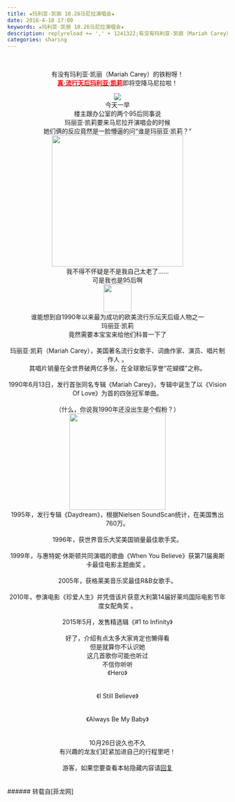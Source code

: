 ```yaml
---
title: ★玛利亚·凯丽 10.26马尼拉演唱会★
date: 2018-4-10 17:00
keywords: ★玛利亚·凯丽 10.26马尼拉演唱会★
description: replyreload += ',' + 1241322;有没有玛利亚·凯丽（Mariah Carey）的铁粉呀！真·流行天后玛利亚·凯莉即将空降马尼拉啦！今天一早楼主跟办公室的两个95后同事说玛丽亚·凯莉要来马尼拉开演唱会的时候她们俩的反应竟然是一脸懵逼的问“谁是玛丽亚·凯莉？”我不得不怀疑是不是我自己太老了……可是我也是95后啊谁能想到自1990年以来最为成功的欧美流行乐坛天后级人物之一玛丽亚·凯莉竟然需要本宝宝来给他们科普一下了玛丽亚·凯莉（Mariah Carey），美国著名流行女歌手、词曲作家、演员、唱片制作人 。其唱片销量在全世界破两亿多张，在全球歌坛享誉“花蝴蝶”之称。1990年6月13日，发行首张同名专辑《Mariah Carey》，专辑中诞生了以《Vision Of Love》为首的四张冠军单曲。（什么，你说我1990年还没出生是个假粉？）1995年，发行专辑《Daydream》，根据Nielsen SoundScan统计，在美国售出760万。1996年，获世界音乐大奖美国销量最佳歌手奖。1999年，与惠特妮·休斯顿共同演唱的歌曲《When You Believe》获第71届奥斯卡最佳电影主题曲奖 。2005年，获格莱美音乐奖最佳R&B女歌手。2010年，参演电影《珍爱人生》并凭借该片获意大利第14届好莱坞国际电影节年度女配角奖 。2015年5月，发售精选辑《#1 to Infinity》好了，介绍有点太多大家肯定也懒得看但是就算你不认识她这几首歌你可能也听过不信你听听《Hero》$('flv_azi').innerHTML=(mobileplayer() ? "<iframe height='375' width='500' src='http://www.youtube.com/embed/0IA3ZvCkRkQ' frameborder=0 allowfullscreen></iframe>" : AC_FL_RunContent('width', '500', 'height', '375', 'allowNetworking', 'internal', 'allowScriptAccess', 'never', 'src', 'http://www.youtube.com/v/0IA3ZvCkRkQ&hl=zh_CN&fs=1', 'quality', 'high', 'bgcolor', '#ffffff', 'wmode', 'transparent', 'allowfullscreen', 'true'));《I Still Believe》$('flv_C22').innerHTML=(mobileplayer() ? "<iframe height='375' width='500' src='http://www.youtube.com/embed/OAZG2duVte4' frameborder=0 allowfullscreen></iframe>" : AC_FL_RunContent('width', '500', 'height', '375', 'allowNetworking', 'internal', 'allowScriptAccess', 'never', 'src', 'http://www.youtube.com/v/OAZG2duVte4&hl=zh_CN&fs=1', 'quality', 'high', 'bgcolor', '#ffffff', 'wmode', 'transparent', 'allowfullscreen', 'true'));《Always Be My Baby》$('flv_ARZ').innerHTML=(mobileplayer() ? "<iframe height='375' width='500' src='http://www.youtube.com/embed/LfRNRymrv9k' frameborder=0 allowfullscreen></iframe>" : AC_FL_RunContent('width', '500', 'height', '375', 'allowNetworking', 'internal', 'allowScriptAccess', 'never', 'src', 'http://www.youtube.com/v/LfRNRymrv9k&hl=zh_CN&fs=1', 'quality', 'high', 'bgcolor', '#ffffff', 'wmode', 'transparent', 'allowfullscreen', 'true'));10月26日说久也不久有兴趣的龙友们赶紧加进自己的行程里吧！游客，如果您要查看本帖隐藏内容请回复
categories: sharing
---
```

<td class="t_f" id="postmessage_1241322">

<script type="980b981913ff2a3467059bd5-text/javascript">replyreload += ',' + 1241322;</script><div align="center"><br/>
有没有玛利亚·凯丽（Mariah Carey）的铁粉呀！<br/>
<strong><u><font color="Red">真·流行天后玛利亚·凯莉</font></u></strong>即将空降马尼拉啦！<br/>

<img aid="804414" data-cf-modified-980b981913ff2a3467059bd5-="" file="data/attachment/forum/201804/10/134056tdrrlwzssesesdee.jpeg.thumb.jpg" id="aimg_804414" inpost="1" onclick="" onmouseover="" src="http://www.flw.ph/data/attachment/forum/201804/10/134056tdrrlwzssesesdee.jpeg" style="cursor:pointer" zoomfile="data/attachment/forum/201804/10/134056tdrrlwzssesesdee.jpeg"/>


<br/>
今天一早<br/>
楼主跟办公室的两个95后同事说<br/>
玛丽亚·凯莉要来马尼拉开演唱会的时候<br/>
她们俩的反应竟然是一脸懵逼的问“谁是玛丽亚·凯莉？”<br/>
<img alt="" border="0" class="zoom" data-cf-modified-980b981913ff2a3467059bd5-="" file="http://5b0988e595225.cdn.sohucs.com/images/20171011/295347fd550446b6ba2af72626ea3f68.jpeg" height="300" id="aimg_yUP31" onclick="" onmouseover="" src="http://5b0988e595225.cdn.sohucs.com/images/20171011/295347fd550446b6ba2af72626ea3f68.jpeg" width="300"/><br/>
我不得不怀疑是不是我自己太老了……<br/>
可是我也是95后啊<br/>
<img alt="" border="0" class="zoom" data-cf-modified-980b981913ff2a3467059bd5-="" file="http://5b0988e595225.cdn.sohucs.com/images/20171011/9d62e84e65de4e34871be6fde90c2c58.png" height="64" id="aimg_ZRIF0" onclick="" onmouseover="" src="http://5b0988e595225.cdn.sohucs.com/images/20171011/9d62e84e65de4e34871be6fde90c2c58.png" width="64"/><br/>
谁能想到自1990年以来最为成功的欧美流行乐坛天后级人物之一<br/>
玛丽亚·凯莉<br/>
竟然需要本宝宝来给他们科普一下了<br/>
<br/>
玛丽亚·凯莉（Mariah Carey），美国著名流行女歌手、词曲作家、演员、唱片制作人 。</div><div align="center">其唱片销量在全世界破两亿多张，在全球歌坛享誉“花蝴蝶”之称。<br/>
<br/>
1990年6月13日，发行首张同名专辑《Mariah Carey》，专辑中诞生了以《Vision Of Love》为首的四张冠军单曲。</div><div align="center"><br/>
（什么，你说我1990年还没出生是个假粉？）<br/>
<img alt="" border="0" class="zoom" data-cf-modified-980b981913ff2a3467059bd5-="" file="http://ww3.sinaimg.cn/bmiddle/006APoFYjw1fbhibxc4bxj3064064mxb.jpg" height="220" id="aimg_KKtyA" onclick="" onmouseover="" src="http://ww3.sinaimg.cn/bmiddle/006APoFYjw1fbhibxc4bxj3064064mxb.jpg" width="220"/><br/>
1995年，发行专辑《Daydream》，根据Nielsen SoundScan统计，在美国售出760万。</div><div align="center"><br/>
1996年，获世界音乐大奖美国销量最佳歌手奖。</div><div align="center"><br/>
1999年，与惠特妮·休斯顿共同演唱的歌曲《When You Believe》获第71届奥斯卡最佳电影主题曲奖 。</div><div align="center"><br/>
2005年，获格莱美音乐奖最佳R&amp;B女歌手。</div><div align="center"><br/>
2010年，参演电影《珍爱人生》并凭借该片获意大利第14届好莱坞国际电影节年度女配角奖 。</div><div align="center"><br/>
2015年5月，发售精选辑《#1 to Infinity》<br/>
<br/>
好了，介绍有点太多大家肯定也懒得看<br/>
但是就算你不认识她<br/>
这几首歌你可能也听过<br/>
不信你听听<br/>
《Hero》<br/>
<span id="flv_azi"></span><script reload="1" type="980b981913ff2a3467059bd5-text/javascript">$('flv_azi').innerHTML=(mobileplayer() ? "<iframe height='375' width='500' src='http://www.youtube.com/embed/0IA3ZvCkRkQ' frameborder=0 allowfullscreen></iframe>" : AC_FL_RunContent('width', '500', 'height', '375', 'allowNetworking', 'internal', 'allowScriptAccess', 'never', 'src', 'http://www.youtube.com/v/0IA3ZvCkRkQ&hl=zh_CN&fs=1', 'quality', 'high', 'bgcolor', '#ffffff', 'wmode', 'transparent', 'allowfullscreen', 'true'));</script><br/>
<br/>
《I Still Believe》<br/>
<span id="flv_C22"></span><script reload="1" type="980b981913ff2a3467059bd5-text/javascript">$('flv_C22').innerHTML=(mobileplayer() ? "<iframe height='375' width='500' src='http://www.youtube.com/embed/OAZG2duVte4' frameborder=0 allowfullscreen></iframe>" : AC_FL_RunContent('width', '500', 'height', '375', 'allowNetworking', 'internal', 'allowScriptAccess', 'never', 'src', 'http://www.youtube.com/v/OAZG2duVte4&hl=zh_CN&fs=1', 'quality', 'high', 'bgcolor', '#ffffff', 'wmode', 'transparent', 'allowfullscreen', 'true'));</script><br/>
<br/>
《Always Be My Baby》<br/>
<span id="flv_ARZ"></span><script reload="1" type="980b981913ff2a3467059bd5-text/javascript">$('flv_ARZ').innerHTML=(mobileplayer() ? "<iframe height='375' width='500' src='http://www.youtube.com/embed/LfRNRymrv9k' frameborder=0 allowfullscreen></iframe>" : AC_FL_RunContent('width', '500', 'height', '375', 'allowNetworking', 'internal', 'allowScriptAccess', 'never', 'src', 'http://www.youtube.com/v/LfRNRymrv9k&hl=zh_CN&fs=1', 'quality', 'high', 'bgcolor', '#ffffff', 'wmode', 'transparent', 'allowfullscreen', 'true'));</script><br/>
<br/>
10月26日说久也不久<br/>
有兴趣的龙友们赶紧加进自己的行程里吧！<br/>
<br/>
<div class="locked">游客，如果您要查看本帖隐藏内容请<a data-cf-modified-980b981913ff2a3467059bd5-="" href="forum.php?mod=post&amp;action=reply&amp;fid=47&amp;tid=366353" onclick="if (!window.__cfRLUnblockHandlers) return false; showWindow('reply', this.href)">回复</a></div><br/>
<br/>
</div></td>
###### 转载自[菲龙网]